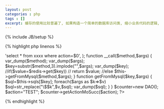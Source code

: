 ```yaml
---
layout: post
categories : php
tags : []
excerpt: 缓存的使用比较普遍了, 如果构造一个简单的数据库访问类, 缩小业务代码的逻辑,
---
```

{% include JB/setup %}

{% highlight php linenos %}
<?php
class DAO
{
	private $sqls=array(
			'getActionMoSucc'=>'select * from xxxx where action=$0',
			);

	function __call($method,$args)
	{
		var_dump($method);
		var_dump($args);
		$key=substr($method,3).implode("",$args);
		var_dump($key);
		//if($value=$redis->get($key))
		//      return $value;
		//else
		$this->getFromMysql($method,$args);
	}
	function getFromMysql($key,$args)
	{
		$sql=$this->sqls[$key];
		foreach($args as $k=>$v)
			$sql=str_replace("\$$k",$v,$sql);
		var_dump($sql);
	}
}

$counter=new DAO();

$action="TEST";
$counter->getActionMoSucc($action);
?>
{% endhighlight %}


